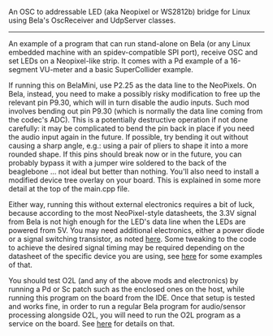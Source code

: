 An OSC to addressable LED (aka Neopixel or WS2812b) bridge for Linux using Bela's OscReceiver and UdpServer classes.

--------

An example of a program that can run stand-alone on Bela (or any Linux embedded machine with an spidev-compatible SPI port),
receive OSC and set LEDs on a Neopixel-like strip.
It comes with a Pd example of a 16-segment VU-meter and a basic SuperCollider example.

If running this on BelaMini, use P2.25 as the data line to the NeoPixels. On Bela, instead, you need to make a possibly
risky modification to free up the relevant pin P9.30, which will in turn disable the audio inputs. Such mod involves
bending out pin P9.30 (which is normally the data line coming from the codec's ADC). This is a potentially destructive
operation if not done carefully: it may be complicated to bend the pin back in place if you need the audio input again
in the future. If possible, try bending it out without causing a sharp angle, e.g.: using a pair of pliers to shape it
into a more rounded shape. If this pins should break now or in the future, you can probably bypass it with a jumper wire
soldered to the back of the beaglebone ... not ideal but better than nothing. You'll also need to install a modified
device tree overlay on your board. This is explained in some more detail at the top of the main.cpp file.

Either way, running this without external electronics requires a bit of luck, because according to the most NeoPixel-style
datasheets, the 3.3V signal from Bela is not high enough for the LED's data line when the LEDs are powered from 5V.
You may need additional electronics, either a power diode or a signal switching transistor, as noted
[here](https://forum.bela.io/d/3001-control-neopixel-with-pure-data/25).
Some tweaking to the code to achieve the desired signal timing may be required depending on the datasheet of the specific
device you are using, see [here](https://forum.bela.io/d/3001-control-neopixel-with-pure-data/25) for some examples of that.

You should test O2L (and any of the above mods and electronics) by running a Pd or Sc patch such as the enclosed
ones on the host, while running this program on the board from the IDE. Once that setup is tested and works fine,
in order to run a regular Bela program for audio/sensor processing alongside O2L, you will need to run the O2L
program as a service on the board. See [here](https://learn.bela.io/using-bela/bela-techniques/running-a-program-as-a-service/)
for details on that.